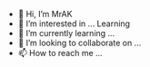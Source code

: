 - 👋 Hi, I’m MrAK
- 👀 I’m interested in ... Learning 
- 🌱 I’m currently learning ... 
- 💞️ I’m looking to collaborate on ...
- 📫 How to reach me ...

<!---
skakash786/skakash786 is a ✨ special ✨ repository because its `README.md` (this file) appears on your GitHub profile.
You can click the Preview link to take a look at your changes.
--->
